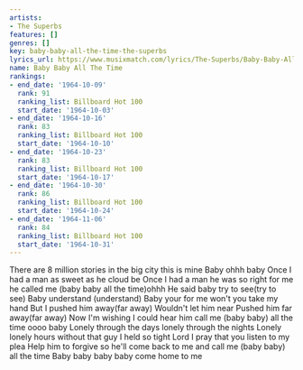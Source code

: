 ```yaml
---
artists:
- The Superbs
features: []
genres: []
key: baby-baby-all-the-time-the-superbs
lyrics_url: https://www.musixmatch.com/lyrics/The-Superbs/Baby-Baby-All-the-Time
name: Baby Baby All The Time
rankings:
- end_date: '1964-10-09'
  rank: 91
  ranking_list: Billboard Hot 100
  start_date: '1964-10-03'
- end_date: '1964-10-16'
  rank: 83
  ranking_list: Billboard Hot 100
  start_date: '1964-10-10'
- end_date: '1964-10-23'
  rank: 83
  ranking_list: Billboard Hot 100
  start_date: '1964-10-17'
- end_date: '1964-10-30'
  rank: 86
  ranking_list: Billboard Hot 100
  start_date: '1964-10-24'
- end_date: '1964-11-06'
  rank: 84
  ranking_list: Billboard Hot 100
  start_date: '1964-10-31'
---
```

There are 8 million stories in the big city this is mine
Baby ohhh baby
Once I had a man as sweet as he cloud be
Once I had a man he was so right for me he called me (baby baby all the time)ohhh
He said baby try to see(try to see)
Baby understand (understand)
Baby your for me won't you take my hand
But I pushed him away(far away)
Wouldn't let him near
Pushed him far away(far away)
Now I'm wishing I could hear him call me (baby baby) all the time oooo baby
Lonely through the days lonely through the nights
Lonely lonely hours without that guy I held so tight
Lord I pray that you listen to my plea
Help him to forgive so he'll come back to me and call me (baby baby) all the time
Baby baby baby baby come home to me
